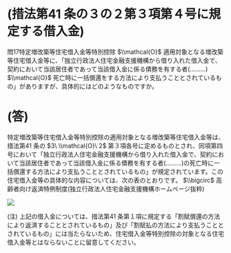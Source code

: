 # (措法第41 条の３の２第３項第４号に規定する借入金)

問17特定増改築等住宅借入金等特別控除 $\\mathcal{O}$ 適用対象となる増改築等住宅借入金等に、「独立行政法人住宅金融支援機構から借り入れた借入金で、契約において当該居住者であって当該借入金に係る債務を有する者(………) $\\mathcal{O}$ 死亡時に一括償還をする方法により支払うこととされているもの」がありますが、具体的にはどのようなものですか。

# (答)

特定増改築等住宅借入金等特別控除の適用対象となる増改築等住宅借入金等は、措法第41 条の $3\ \\mathcal{O}\ 2$ 第３項各号に定めるものとされ、同項第四号において「独立行政法人住宅金融支援機構から借り入れた借入金で、契約において当該居住者であって当該借入金に係る債務を有する者(………)の死亡時に一括償還する方法により支払うこととされているもの」が規定されています。この住宅借入金等の具体的な内容については、次の表のとおりです。 $\\bigcirc$ 高齢者向け返済特例制度(独立行政法人住宅金融支援機構ホームページ抜粋)

![](https://www.nta.go.jp/tmp/57e81cfd-c5f8-45e1-ba4c-29709ebc5221/images/07467a1b1556514ba94dcc1eff91d96bef853c22b2f7e45507247354f3f3d9e3.jpg)

(注) 上記の借入金については、措法第41 条第１項に規定する「割賦償還の方法により返済することとされているもの」及び「割賦払の方法により支払うこととされているもの」には当たらないため、住宅借入金等特別控除の対象となる住宅借入金等とはならないことに留意してください。
